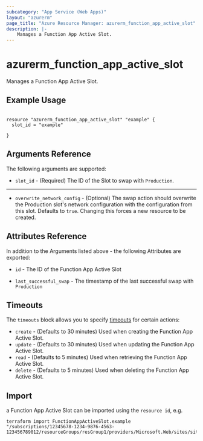 ```yaml
---
subcategory: "App Service (Web Apps)"
layout: "azurerm"
page_title: "Azure Resource Manager: azurerm_function_app_active_slot"
description: |-
	Manages a Function App Active Slot.
---
```


# azurerm_function_app_active_slot

Manages a Function App Active Slot.

## Example Usage

```hcl

resource "azurerm_function_app_active_slot" "example" {
  slot_id = "example"

}
```

## Arguments Reference

The following arguments are supported:

* `slot_id` - (Required) The ID of the Slot to swap with `Production`.

---

* `overwrite_network_config` - (Optional) The swap action should overwrite the Production slot's network configuration with the configuration from this slot. Defaults to `true`. Changing this forces a new resource to be created.

## Attributes Reference

In addition to the Arguments listed above - the following Attributes are exported:

* `id` - The ID of the Function App Active Slot

* `last_successful_swap` - The timestamp of the last successful swap with `Production`


## Timeouts

The `timeouts` block allows you to specify [timeouts](https://www.terraform.io/docs/configuration/resources.html#timeouts) for certain actions:

* `create` - (Defaults to 30 minutes) Used when creating the Function App Active Slot.
* `update` - (Defaults to 30 minutes) Used when updating the Function App Active Slot.
* `read` - (Defaults to 5 minutes) Used when retrieving the Function App Active Slot.
* `delete` - (Defaults to 5 minutes) Used when deleting the Function App Active Slot.

## Import

a Function App Active Slot can be imported using the `resource id`, e.g.

```shell
terraform import FunctionAppActiveSlot.example "/subscriptions/12345678-1234-9876-4563-123456789012/resourceGroups/resGroup1/providers/Microsoft.Web/sites/site1"
```